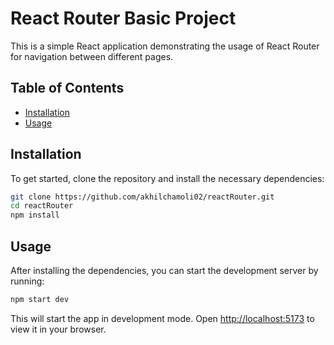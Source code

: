# React Router Basic Project

This is a simple React application demonstrating the usage of React Router for navigation between different pages.

## Table of Contents

- [Installation](#installation)
- [Usage](#usage)

## Installation

To get started, clone the repository and install the necessary dependencies:

```bash
git clone https://github.com/akhilchamoli02/reactRouter.git
cd reactRouter
npm install
```

## Usage

After installing the dependencies, you can start the development server by running:

```bash
npm start dev
```

This will start the app in development mode. Open [http://localhost:5173](http://localhost:5173) to view it in your browser.
